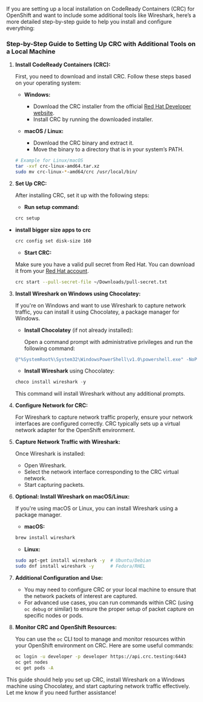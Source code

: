 If you are setting up a local installation on CodeReady Containers (CRC) for OpenShift and want to include some additional tools like Wireshark, here’s a more detailed step-by-step guide to help you install and configure everything:

### Step-by-Step Guide to Setting Up CRC with Additional Tools on a Local Machine

1. **Install CodeReady Containers (CRC):**

   First, you need to download and install CRC. Follow these steps based on your operating system:

   - **Windows:**
     - Download the CRC installer from the official [Red Hat Developer website](https://developers.redhat.com/products/codeready-containers/overview).
     - Install CRC by running the downloaded installer.

   - **macOS / Linux:**
     - Download the CRC binary and extract it.
     - Move the binary to a directory that is in your system’s PATH.

   ```bash
   # Example for Linux/macOS
   tar -xvf crc-linux-amd64.tar.xz
   sudo mv crc-linux-*-amd64/crc /usr/local/bin/
   ```

2. **Set Up CRC:**

   After installing CRC, set it up with the following steps:

   - **Run setup command:**

   ```bash
   crc setup
   ```

- **install bigger size apps to crc**
   ```bash
   crc config set disk-size 160
   ```

   - **Start CRC:**
   
   Make sure you have a valid pull secret from Red Hat. You can download it from your [Red Hat account](https://cloud.redhat.com/openshift/install/crc/installer-provisioned).

   ```bash
   crc start --pull-secret-file ~/Downloads/pull-secret.txt
   ```

3. **Install Wireshark on Windows using Chocolatey:**

   If you're on Windows and want to use Wireshark to capture network traffic, you can install it using Chocolatey, a package manager for Windows.

   - **Install Chocolatey** (if not already installed):

     Open a command prompt with administrative privileges and run the following command:

   ```powershell
   @"%SystemRoot%\System32\WindowsPowerShell\v1.0\powershell.exe" -NoProfile -InputFormat None -ExecutionPolicy Bypass -Command "iex ((New-Object System.Net.WebClient).DownloadString('https://chocolatey.org/install.ps1'))" && SET "PATH=%PATH%;%ALLUSERSPROFILE%\chocolatey\bin"
   ```

   - **Install Wireshark** using Chocolatey:

   ```powershell
   choco install wireshark -y
   ```

   This command will install Wireshark without any additional prompts.

4. **Configure Network for CRC:**

   For Wireshark to capture network traffic properly, ensure your network interfaces are configured correctly. CRC typically sets up a virtual network adapter for the OpenShift environment.

5. **Capture Network Traffic with Wireshark:**

   Once Wireshark is installed:

   - Open Wireshark.
   - Select the network interface corresponding to the CRC virtual network.
   - Start capturing packets.

6. **Optional: Install Wireshark on macOS/Linux:**

   If you're using macOS or Linux, you can install Wireshark using a package manager.

   - **macOS:**

   ```bash
   brew install wireshark
   ```

   - **Linux:**

   ```bash
   sudo apt-get install wireshark -y  # Ubuntu/Debian
   sudo dnf install wireshark -y      # Fedora/RHEL
   ```

7. **Additional Configuration and Use:**

   - You may need to configure CRC or your local machine to ensure that the network packets of interest are captured. 
   - For advanced use cases, you can run commands within CRC (using `oc debug` or similar) to ensure the proper setup of packet capture on specific nodes or pods.

8. **Monitor CRC and OpenShift Resources:**

   You can use the `oc` CLI tool to manage and monitor resources within your OpenShift environment on CRC. Here are some useful commands:

   ```bash
   oc login -u developer -p developer https://api.crc.testing:6443
   oc get nodes
   oc get pods -A
   ```

This guide should help you set up CRC, install Wireshark on a Windows machine using Chocolatey, and start capturing network traffic effectively. Let me know if you need further assistance!
